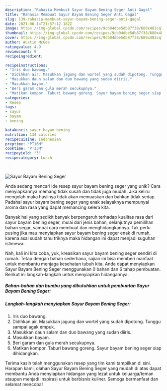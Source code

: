 ```yaml
---
description: "Rahasia Membuat Sayur Bayam Bening Seger Anti Gagal"
title: "Rahasia Membuat Sayur Bayam Bening Seger Anti Gagal"
slug: 139-rahasia-membuat-sayur-bayam-bening-seger-anti-gagal
date: 2021-06-14T21:57:12.182Z
image: https://img-global.cpcdn.com/recipes/9cb04dbe5db87f38/680x482cq70/sayur-bayam-bening-seger-foto-resep-utama.jpg
thumbnail: https://img-global.cpcdn.com/recipes/9cb04dbe5db87f38/680x482cq70/sayur-bayam-bening-seger-foto-resep-utama.jpg
cover: https://img-global.cpcdn.com/recipes/9cb04dbe5db87f38/680x482cq70/sayur-bayam-bening-seger-foto-resep-utama.jpg
author: Austin McGee
ratingvalue: 4.9
reviewcount: 9
recipeingredient:

recipeinstructions:
- "Iris duo bawang."
- "Didihkan air. Masukkan jagung dan wortel yang sudah dipotong. Tunggu sampai agak empuk."
- "Masukkan daun salam dan duo bawang yang sudan diiris."
- "Masukkan bayam."
- "Beri garam dan gula merah secukupnya."
- "Matikan kompor. Taburi bawang goreng. Sayur bayam bening seger siap dihidangkan."
categories:
- Resep
tags:
- sayur
- bayam
- bening

katakunci: sayur bayam bening 
nutrition: 134 calories
recipecuisine: Indonesian
preptime: "PT16M"
cooktime: "PT33M"
recipeyield: "3"
recipecategory: Lunch

---
```



![Sayur Bayam Bening Seger](https://img-global.cpcdn.com/recipes/9cb04dbe5db87f38/680x482cq70/sayur-bayam-bening-seger-foto-resep-utama.jpg)

Anda sedang mencari ide resep sayur bayam bening seger yang unik? Cara menyiapkannya memang tidak susah dan tidak juga mudah. Jika keliru mengolah maka hasilnya tidak akan memuaskan dan bahkan tidak sedap. Padahal sayur bayam bening seger yang enak selayaknya mempunyai aroma dan rasa yang dapat memancing selera kita.

Banyak hal yang sedikit banyak berpengaruh terhadap kualitas rasa dari sayur bayam bening seger, mulai dari jenis bahan, selanjutnya pemilihan bahan segar, sampai cara membuat dan menghidangkannya. Tak perlu pusing jika mau menyiapkan sayur bayam bening seger enak di rumah, karena asal sudah tahu triknya maka hidangan ini dapat menjadi suguhan istimewa.




Nah, kali ini kita coba, yuk, kreasikan sayur bayam bening seger sendiri di rumah. Tetap dengan bahan sederhana, sajian ini bisa memberi manfaat untuk membantu menjaga kesehatan tubuh kita. Anda dapat menyiapkan Sayur Bayam Bening Seger menggunakan 0 bahan dan 6 tahap pembuatan. Berikut ini langkah-langkah untuk menyiapkan hidangannya.

<!--inarticleads1-->

##### Bahan-bahan dan bumbu yang dibutuhkan untuk pembuatan Sayur Bayam Bening Seger:





<!--inarticleads2-->

##### Langkah-langkah menyiapkan Sayur Bayam Bening Seger:

1. Iris duo bawang.
1. Didihkan air. Masukkan jagung dan wortel yang sudah dipotong. Tunggu sampai agak empuk.
1. Masukkan daun salam dan duo bawang yang sudan diiris.
1. Masukkan bayam.
1. Beri garam dan gula merah secukupnya.
1. Matikan kompor. Taburi bawang goreng. Sayur bayam bening seger siap dihidangkan.




Terima kasih telah menggunakan resep yang tim kami tampilkan di sini. Harapan kami, olahan Sayur Bayam Bening Seger yang mudah di atas dapat membantu Anda menyiapkan hidangan yang lezat untuk keluarga/teman ataupun menjadi inspirasi untuk berbisnis kuliner. Semoga bermanfaat dan selamat mencoba!
